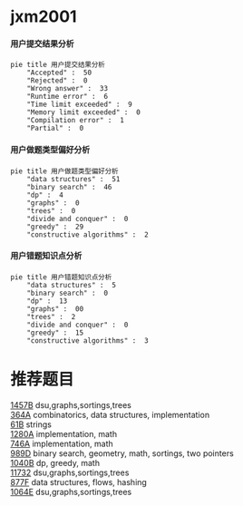 # jxm2001

<!-- tabs:start -->



#### **用户提交结果分析**

```mermaid
pie title 用户提交结果分析
    "Accepted" :  50
    "Rejected" :  0
    "Wrong answer" :  33
    "Runtime error" :  6
    "Time limit exceeded" :  9
    "Memory limit exceeded" :  0
    "Compilation error" :  1
    "Partial" :  0
```

#### **用户做题类型偏好分析**

```mermaid
pie title 用户做题类型偏好分析
    "data structures" :  51
    "binary search" :  46
    "dp" :  4
    "graphs" :  0
    "trees" :  0
    "divide and conquer" :  0
    "greedy" :  29
    "constructive algorithms" :  2
```
#### **用户错题知识点分析**

```mermaid
pie title 用户错题知识点分析
    "data structures" :  5
    "binary search" :  0
    "dp" :  13
    "graphs" :  00
    "trees" :  2
    "divide and conquer" :  0
    "greedy" :  15
    "constructive algorithms" :  3
```



<!-- tabs:end -->
# 推荐题目
[1457B](https://codeforces.com/contest/1457/problem/B)		dsu,graphs,sortings,trees		  
[364A](https://codeforces.com/contest/364/problem/A)		combinatorics,
                        data structures,
                        implementation		  
[61B](https://codeforces.com/contest/61/problem/B)		strings		  
[1280A](https://codeforces.com/contest/1280/problem/A)		implementation,
                        math		  
[746A](https://codeforces.com/contest/746/problem/A)		implementation,
                        math		  
[989D](https://codeforces.com/contest/989/problem/D)		binary search,
                        geometry,
                        math,
                        sortings,
                        two pointers		  
[1040B](https://codeforces.com/contest/1040/problem/B)		dp,
                        greedy,
                        math		  
[11732](https://codeforces.com/contest/1173/problem/2)		dsu,graphs,sortings,trees		  
[877F](https://codeforces.com/contest/877/problem/F)		data structures,
                        flows,
                        hashing		  
[1064E](https://codeforces.com/contest/1064/problem/E)		dsu,graphs,sortings,trees		  
